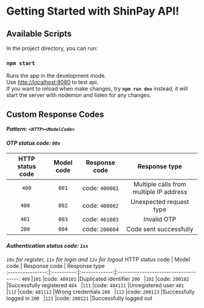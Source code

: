 # Getting Started with ShinPay API!

## Available Scripts

In the project directory, you can run:

### `npm start`
Runs the app in the development mode.\
Use [http://localhost:8080](http://localhost:8080) to test api.\
If you want to reload when make changes, try **`npm run dev`** instead, it will start the server with nodemon and listen for any changes.

## Custom Response Codes

**_Pattern: `<HTTP><ModelCode>`_**

#### _OTP status code: `00x`_
 HTTP status code | Model code | Response code |             Response type             
:----------------:|:----------:|:-------------:|:-------------------------------------:
`400`             |`001`       |code: `400001` |Multiple calls from multiple IP address
`400 `            |`002`       |code: `400002` |Unexpected request type
`401 `            |`003`       |code: `401003` |Invalid OTP
`200 `            |`004`       |code: `200004` |Code sent successfully

#### _Authentication status code: `1xx`_
_`10x` for register, `11x` for login and `12x` for logout_
 HTTP status code | Model code | Response code |             Response type             
:----------------:|:----------:|:-------------:|:-------------------------------------:
`409`             |`101`       |code: `409101` |Duplicated identifier
`200 `            |`102`       |code: `200102` |Successfully registered
`404 `            |`111`       |code: `404111` |Unregistered user
`401 `            |`112`       |code: `401112` |Wrong credentials
`200 `            |`113`       |code: `200113` |Successfully logged in
`200 `            |`121`       |code: `200121` |Successfully logged out